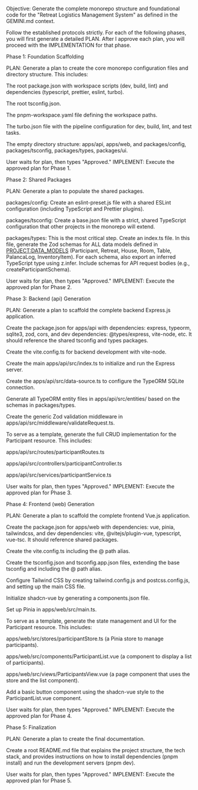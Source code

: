 Objective: Generate the complete monorepo structure and foundational code for the "Retreat Logistics Management System" as defined in the GEMINI.md context.

Follow the established protocols strictly. For each of the following phases, you will first generate a detailed PLAN. After I approve each plan, you will proceed with the IMPLEMENTATION for that phase.

Phase 1: Foundation Scaffolding

PLAN:
Generate a plan to create the core monorepo configuration files and directory structure. This includes:

The root package.json with workspace scripts (dev, build, lint) and dependencies (typescript, prettier, eslint, turbo).

The root tsconfig.json.

The pnpm-workspace.yaml file defining the workspace paths.

The turbo.json file with the pipeline configuration for dev, build, lint, and test tasks.

The empty directory structure: apps/api, apps/web, and packages/config, packages/tsconfig, packages/types, packages/ui.

User waits for plan, then types "Approved."
IMPLEMENT:
Execute the approved plan for Phase 1.

Phase 2: Shared Packages

PLAN:
Generate a plan to populate the shared packages.

packages/config: Create an eslint-preset.js file with a shared ESLint configuration (including TypeScript and Prettier plugins).

packages/tsconfig: Create a base.json file with a strict, shared TypeScript configuration that other projects in the monorepo will extend.

packages/types: This is the most critical step. Create an index.ts file. In this file, generate the Zod schemas for ALL data models defined in <PROJECT:DATA_MODELS> (Participant, Retreat, House, Room, Table, PalancaLog, InventoryItem). For each schema, also export an inferred TypeScript type using z.infer<typeof schemaName>. Include schemas for API request bodies (e.g., createParticipantSchema).

User waits for plan, then types "Approved."
IMPLEMENT:
Execute the approved plan for Phase 2.

Phase 3: Backend (api) Generation

PLAN:
Generate a plan to scaffold the complete backend Express.js application.

Create the package.json for apps/api with dependencies: express, typeorm, sqlite3, zod, cors, and dev dependencies: @types/express, vite-node, etc. It should reference the shared tsconfig and types packages.

Create the vite.config.ts for backend development with vite-node.

Create the main apps/api/src/index.ts to initialize and run the Express server.

Create the apps/api/src/data-source.ts to configure the TypeORM SQLite connection.

Generate all TypeORM entity files in apps/api/src/entities/ based on the schemas in packages/types.

Create the generic Zod validation middleware in apps/api/src/middleware/validateRequest.ts.

To serve as a template, generate the full CRUD implementation for the Participant resource. This includes:

apps/api/src/routes/participantRoutes.ts

apps/api/src/controllers/participantController.ts

apps/api/src/services/participantService.ts

User waits for plan, then types "Approved."
IMPLEMENT:
Execute the approved plan for Phase 3.

Phase 4: Frontend (web) Generation

PLAN:
Generate a plan to scaffold the complete frontend Vue.js application.

Create the package.json for apps/web with dependencies: vue, pinia, tailwindcss, and dev dependencies: vite, @vitejs/plugin-vue, typescript, vue-tsc. It should reference shared packages.

Create the vite.config.ts including the @ path alias.

Create the tsconfig.json and tsconfig.app.json files, extending the base tsconfig and including the @ path alias.

Configure Tailwind CSS by creating tailwind.config.js and postcss.config.js, and setting up the main CSS file.

Initialize shadcn-vue by generating a components.json file.

Set up Pinia in apps/web/src/main.ts.

To serve as a template, generate the state management and UI for the Participant resource. This includes:

apps/web/src/stores/participantStore.ts (a Pinia store to manage participants).

apps/web/src/components/ParticipantList.vue (a component to display a list of participants).

apps/web/src/views/ParticipantsView.vue (a page component that uses the store and the list component).

Add a basic button component using the shadcn-vue style to the ParticipantList.vue component.

User waits for plan, then types "Approved."
IMPLEMENT:
Execute the approved plan for Phase 4.

Phase 5: Finalization

PLAN:
Generate a plan to create the final documentation.

Create a root README.md file that explains the project structure, the tech stack, and provides instructions on how to install dependencies (pnpm install) and run the development servers (pnpm dev).

User waits for plan, then types "Approved."
IMPLEMENT:
Execute the approved plan for Phase 5.